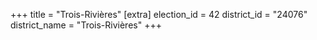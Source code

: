 +++
title = "Trois-Rivières"
[extra]
election_id = 42
district_id = "24076"
district_name = "Trois-Rivières"
+++

